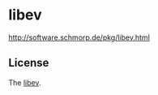 # libev

<http://software.schmorp.de/pkg/libev.html>

## License

The [libev](http://software.schmorp.de/pkg/libev.html).
